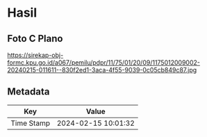 # Hasil

## Foto C Plano

https://sirekap-obj-formc.kpu.go.id/a067/pemilu/pdpr/11/75/01/20/09/1175012009002-20240215-011611--830f2ed1-3aca-4f55-9039-0c05cb849c87.jpg


## Metadata

| Key        | Value               |
| ---------- | ------------------- |
| Time Stamp | 2024-02-15 10:01:32 |



